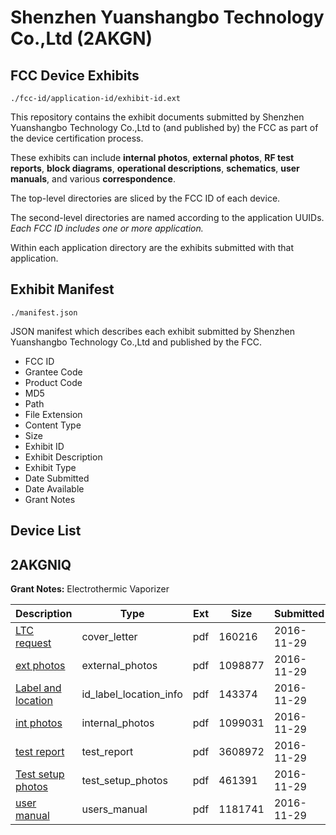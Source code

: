 # Shenzhen Yuanshangbo Technology Co.,Ltd (2AKGN)
## FCC Device Exhibits

```
./fcc-id/application-id/exhibit-id.ext
```

This repository contains the exhibit documents submitted by Shenzhen Yuanshangbo Technology Co.,Ltd to (and published by) the FCC as part of the device certification process.

These exhibits can include **internal photos**, **external photos**, **RF test reports**, **block diagrams**, **operational descriptions**, **schematics**, **user manuals**, and various **correspondence**.

The top-level directories are sliced by the FCC ID of each device.

The second-level directories are named according to the application UUIDs. *Each FCC ID includes one or more application.*

Within each application directory are the exhibits submitted with that application. 

## Exhibit Manifest

```
./manifest.json
```

JSON manifest which describes each exhibit submitted by Shenzhen Yuanshangbo Technology Co.,Ltd and published by the FCC.

- FCC ID
- Grantee Code
- Product Code
- MD5
- Path
- File Extension
- Content Type
- Size
- Exhibit ID
- Exhibit Description
- Exhibit Type
- Date Submitted
- Date Available
- Grant Notes

## Device List
## 2AKGNIQ
**Grant Notes:** Electrothermic Vaporizer

| Description | Type | Ext | Size | Submitted | Available |
| ----------- | ---- | --- | ---- | --------- | --------- |
| [LTC request](2AKGNIQ/5e6600ddaa41f04b88cefb5fd83a740a/3211141.pdf) | cover_letter | pdf | 160216 | 2016-11-29 | 2016-11-29 |
| [ext photos](2AKGNIQ/5e6600ddaa41f04b88cefb5fd83a740a/3211142.pdf) | external_photos | pdf | 1098877 | 2016-11-29 | 2016-11-29 |
| [Label and location](2AKGNIQ/5e6600ddaa41f04b88cefb5fd83a740a/3211143.pdf) | id_label_location_info | pdf | 143374 | 2016-11-29 | 2016-11-29 |
| [int photos](2AKGNIQ/5e6600ddaa41f04b88cefb5fd83a740a/3211145.pdf) | internal_photos | pdf | 1099031 | 2016-11-29 | 2016-11-29 |
| [test report](2AKGNIQ/5e6600ddaa41f04b88cefb5fd83a740a/3211144.pdf) | test_report | pdf | 3608972 | 2016-11-29 | 2016-11-29 |
| [Test setup photos](2AKGNIQ/5e6600ddaa41f04b88cefb5fd83a740a/3211146.pdf) | test_setup_photos | pdf | 461391 | 2016-11-29 | 2016-11-29 |
| [user manual](2AKGNIQ/5e6600ddaa41f04b88cefb5fd83a740a/3211147.pdf) | users_manual | pdf | 1181741 | 2016-11-29 | 2016-11-29 |
